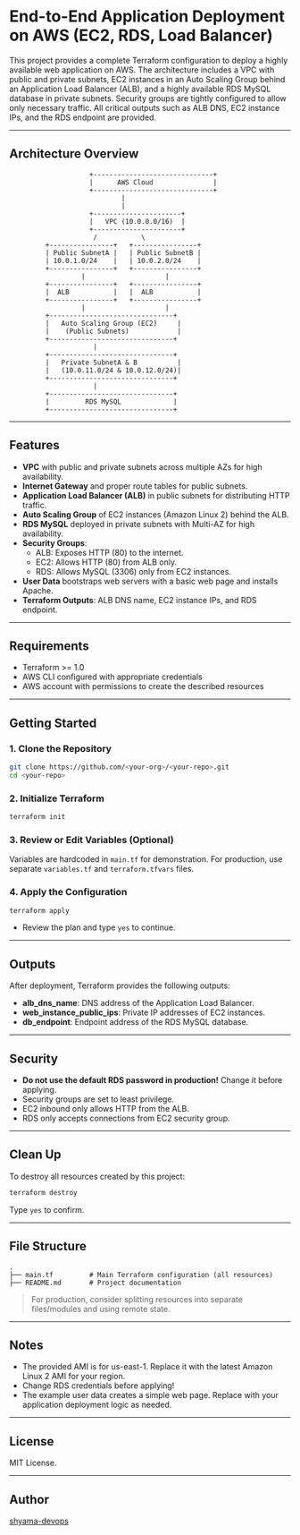 # End-to-End Application Deployment on AWS (EC2, RDS, Load Balancer)

This project provides a complete Terraform configuration to deploy a highly available web application on AWS. The architecture includes a VPC with public and private subnets, EC2 instances in an Auto Scaling Group behind an Application Load Balancer (ALB), and a highly available RDS MySQL database in private subnets. Security groups are tightly configured to allow only necessary traffic. All critical outputs such as ALB DNS, EC2 instance IPs, and the RDS endpoint are provided.

---

## Architecture Overview

```
                    +------------------------------+
                    |      AWS Cloud               |
                    +------------------------------+
                            |
                            |
                    +----------------------+
                    |   VPC (10.0.0.0/16)  |
                    +----------------------+
                     /           \           
         +----------------+   +----------------+
         | Public SubnetA |   | Public SubnetB |
         | 10.0.1.0/24    |   | 10.0.2.0/24    |
         +----------------+   +----------------+
                  |                    |
         +----------------+   +----------------+
         |  ALB           |   |  ALB           |
         +----------------+   +----------------+
                  |                    |
         +-------------------------------+
         |   Auto Scaling Group (EC2)     |
         |    (Public Subnets)            |
         +-------------------------------+
                     |
         +-------------------------------+
         |   Private SubnetA & B          |
         |   (10.0.11.0/24 & 10.0.12.0/24)|
         +-------------------------------+
                     |
         +-------------------------------+
         |         RDS MySQL             |
         +-------------------------------+
```

---

## Features

- **VPC** with public and private subnets across multiple AZs for high availability.
- **Internet Gateway** and proper route tables for public subnets.
- **Application Load Balancer (ALB)** in public subnets for distributing HTTP traffic.
- **Auto Scaling Group** of EC2 instances (Amazon Linux 2) behind the ALB.
- **RDS MySQL** deployed in private subnets with Multi-AZ for high availability.
- **Security Groups**:
  - ALB: Exposes HTTP (80) to the internet.
  - EC2: Allows HTTP (80) from ALB only.
  - RDS: Allows MySQL (3306) only from EC2 instances.
- **User Data** bootstraps web servers with a basic web page and installs Apache.
- **Terraform Outputs**: ALB DNS name, EC2 instance IPs, and RDS endpoint.

---

## Requirements

- Terraform >= 1.0
- AWS CLI configured with appropriate credentials
- AWS account with permissions to create the described resources

---

## Getting Started

### 1. Clone the Repository

```bash
git clone https://github.com/<your-org>/<your-repo>.git
cd <your-repo>
```

### 2. Initialize Terraform

```bash
terraform init
```

### 3. Review or Edit Variables (Optional)

Variables are hardcoded in `main.tf` for demonstration. For production, use separate `variables.tf` and `terraform.tfvars` files.

### 4. Apply the Configuration

```bash
terraform apply
```
- Review the plan and type `yes` to continue.

---

## Outputs

After deployment, Terraform provides the following outputs:

- **alb_dns_name**: DNS address of the Application Load Balancer.
- **web_instance_public_ips**: Private IP addresses of EC2 instances.
- **db_endpoint**: Endpoint address of the RDS MySQL database.

---

## Security

- **Do not use the default RDS password in production!** Change it before applying.
- Security groups are set to least privilege.
- EC2 inbound only allows HTTP from the ALB.
- RDS only accepts connections from EC2 security group.

---

## Clean Up

To destroy all resources created by this project:

```bash
terraform destroy
```
Type `yes` to confirm.

---

## File Structure

```
.
├── main.tf         # Main Terraform configuration (all resources)
├── README.md       # Project documentation
```

> For production, consider splitting resources into separate files/modules and using remote state.

---

## Notes

- The provided AMI is for us-east-1. Replace it with the latest Amazon Linux 2 AMI for your region.
- Change RDS credentials before applying!
- The example user data creates a simple web page. Replace with your application deployment logic as needed.

---

## License

MIT License.

---

## Author

[shyama-devops](https://github.com/shyama-devops)

